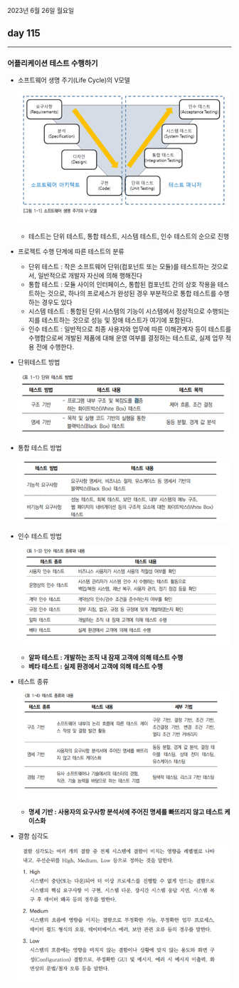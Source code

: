 2023년 6월 26일 월요일

## day 115

---

### 어플리케이션 테스트 수행하기

- 소프트웨어 생명 주기(Life Cycle)의 V모델

  ![](2023-06-26-10-30-04.png)

  - 테스트는 단위 테스트, 통합 테스트, 시스템 테스트, 인수 테스트의 순으로 진행

- 프로젝트 수행 단계에 따른 테스트의 분류

  - 단위 테스트 : 작은 소프트웨어 단위(컴포넌트 또는 모듈)를 테스트하는 것으로서, 일반적으로 개발자 자신에 의해 행해진다
  - 통합 테스트 : 모듈 사이의 인터페이스, 통합된 컴포넌트 간의 상호 작용을 테스트하는 것으로, 하나의 프로세스가 완성된 경우 부분적으로 통합 테스트를 수행하는 경우도 있다
  - 시스템 테스트 : 통합된 단위 시스템의 기능이 시스템에서 정상적으로 수행되는지를 테스트하는 것으로 성능 및 장애 테스트가 여기에 포함된다.
  - 인수 테스트 : 일반적으로 최종 사용자와 업무에 따른 이해관계자 등이 테스트를 수행함으로써 개발된 제품에 대해 운영 여부를 결정하는 테스트로, 실제 업무 적용 전에 수행한다.

- 단위테스트 방법

  ![](2023-06-26-10-34-54.png)

- 통합 테스트 방법

  ![](2023-06-26-10-37-50.png)

- 인수 테스트 방법

  ![](2023-06-26-10-38-53.png)

  - **알파 테스트 : 개발하는 조직 내 잠재 고객에 의해 테스트 수행**
  - **베타 테스트 : 실제 환경에서 고객에 의해 테스트 수행**

- 테스트 종류

  ![](2023-06-26-10-40-08.png)

  - **명세 기반 : 사용자의 요구사항 분석서에 주어진 명세를 빠뜨리지 않고 테스트 케이스화**

- 결함 심각도

  ![](2023-06-26-11-07-23.png)
